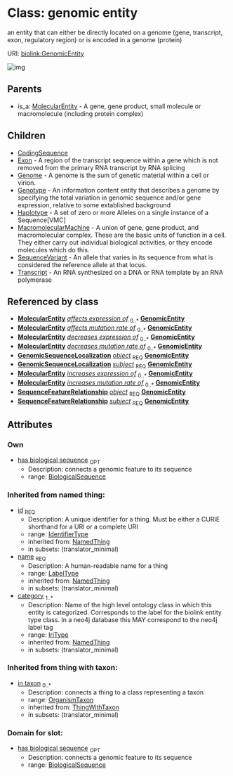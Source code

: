 
# Class: genomic entity


an entity that can either be directly located on a genome (gene, transcript, exon, regulatory region) or is encoded in a genome (protein)

URI: [biolink:GenomicEntity](https://w3id.org/biolink/vocab/GenomicEntity)

![img](http://yuml.me/diagram/nofunky;dir:TB/class/\[OrganismTaxon]<in%20taxon(i)%200..*-%20\[GenomicEntity|has_biological_sequence:biological_sequence%20%3F;id(i):identifier_type;name(i):label_type;category(i):iri_type%20%2B],%20\[GenomicSequenceLocalization]-%20object%201..1>\[GenomicEntity],%20\[GenomicSequenceLocalization]-%20subject%201..1>\[GenomicEntity],%20\[SequenceFeatureRelationship]-%20object%201..1>\[GenomicEntity],%20\[SequenceFeatureRelationship]-%20subject%201..1>\[GenomicEntity],%20\[GenomicEntity]^-\[Transcript],%20\[GenomicEntity]^-\[SequenceVariant],%20\[GenomicEntity]^-\[MacromolecularMachine],%20\[GenomicEntity]^-\[Haplotype],%20\[GenomicEntity]^-\[Genotype],%20\[GenomicEntity]^-\[Genome],%20\[GenomicEntity]^-\[Exon],%20\[GenomicEntity]^-\[CodingSequence],%20\[MolecularEntity]^-\[GenomicEntity])

## Parents

 *  is_a: [MolecularEntity](MolecularEntity.md) - A gene, gene product, small molecule or macromolecule (including protein complex)

## Children

 * [CodingSequence](CodingSequence.md)
 * [Exon](Exon.md) - A region of the transcript sequence within a gene which is not removed from the primary RNA transcript by RNA splicing
 * [Genome](Genome.md) - A genome is the sum of genetic material within a cell or virion.
 * [Genotype](Genotype.md) - An information content entity that describes a genome by specifying the total variation in genomic sequence and/or gene expression, relative to some extablished background
 * [Haplotype](Haplotype.md) - A set of zero or more Alleles on a single instance of a Sequence[VMC]
 * [MacromolecularMachine](MacromolecularMachine.md) - A union of gene, gene product, and macromolecular complex. These are the basic units of function in a cell. They either carry out individual biological activities, or they encode molecules which do this.
 * [SequenceVariant](SequenceVariant.md) - An allele that varies in its sequence from what is considered the reference allele at that locus.
 * [Transcript](Transcript.md) - An RNA synthesized on a DNA or RNA template by an RNA polymerase

## Referenced by class

 *  **[MolecularEntity](MolecularEntity.md)** *[affects expression of](affects_expression_of.md)*  <sub>0..*</sub>  **[GenomicEntity](GenomicEntity.md)**
 *  **[MolecularEntity](MolecularEntity.md)** *[affects mutation rate of](affects_mutation_rate_of.md)*  <sub>0..*</sub>  **[GenomicEntity](GenomicEntity.md)**
 *  **[MolecularEntity](MolecularEntity.md)** *[decreases expression of](decreases_expression_of.md)*  <sub>0..*</sub>  **[GenomicEntity](GenomicEntity.md)**
 *  **[MolecularEntity](MolecularEntity.md)** *[decreases mutation rate of](decreases_mutation_rate_of.md)*  <sub>0..*</sub>  **[GenomicEntity](GenomicEntity.md)**
 *  **[GenomicSequenceLocalization](GenomicSequenceLocalization.md)** *[object](genomic_sequence_localization_object.md)*  <sub>REQ</sub>  **[GenomicEntity](GenomicEntity.md)**
 *  **[GenomicSequenceLocalization](GenomicSequenceLocalization.md)** *[subject](genomic_sequence_localization_subject.md)*  <sub>REQ</sub>  **[GenomicEntity](GenomicEntity.md)**
 *  **[MolecularEntity](MolecularEntity.md)** *[increases expression of](increases_expression_of.md)*  <sub>0..*</sub>  **[GenomicEntity](GenomicEntity.md)**
 *  **[MolecularEntity](MolecularEntity.md)** *[increases mutation rate of](increases_mutation_rate_of.md)*  <sub>0..*</sub>  **[GenomicEntity](GenomicEntity.md)**
 *  **[SequenceFeatureRelationship](SequenceFeatureRelationship.md)** *[object](sequence_feature_relationship_object.md)*  <sub>REQ</sub>  **[GenomicEntity](GenomicEntity.md)**
 *  **[SequenceFeatureRelationship](SequenceFeatureRelationship.md)** *[subject](sequence_feature_relationship_subject.md)*  <sub>REQ</sub>  **[GenomicEntity](GenomicEntity.md)**

## Attributes


### Own

 * [has biological sequence](has_biological_sequence.md)  <sub>OPT</sub>
    * Description: connects a genomic feature to its sequence
    * range: [BiologicalSequence](BiologicalSequence.md)

### Inherited from named thing:

 * [id](id.md)  <sub>REQ</sub>
    * Description: A unique identifier for a thing. Must be either a CURIE shorthand for a URI or a complete URI
    * range: [IdentifierType](IdentifierType.md)
    * inherited from: [NamedThing](NamedThing.md)
    * in subsets: (translator_minimal)
 * [name](name.md)  <sub>REQ</sub>
    * Description: A human-readable name for a thing
    * range: [LabelType](LabelType.md)
    * inherited from: [NamedThing](NamedThing.md)
    * in subsets: (translator_minimal)
 * [category](category.md)  <sub>1..*</sub>
    * Description: Name of the high level ontology class in which this entity is categorized. Corresponds to the label for the biolink entity type class. In a neo4j database this MAY correspond to the neo4j label tag
    * range: [IriType](IriType.md)
    * inherited from: [NamedThing](NamedThing.md)
    * in subsets: (translator_minimal)

### Inherited from thing with taxon:

 * [in taxon](in_taxon.md)  <sub>0..*</sub>
    * Description: connects a thing to a class representing a taxon
    * range: [OrganismTaxon](OrganismTaxon.md)
    * inherited from: [ThingWithTaxon](ThingWithTaxon.md)
    * in subsets: (translator_minimal)

### Domain for slot:

 * [has biological sequence](has_biological_sequence.md)  <sub>OPT</sub>
    * Description: connects a genomic feature to its sequence
    * range: [BiologicalSequence](BiologicalSequence.md)
